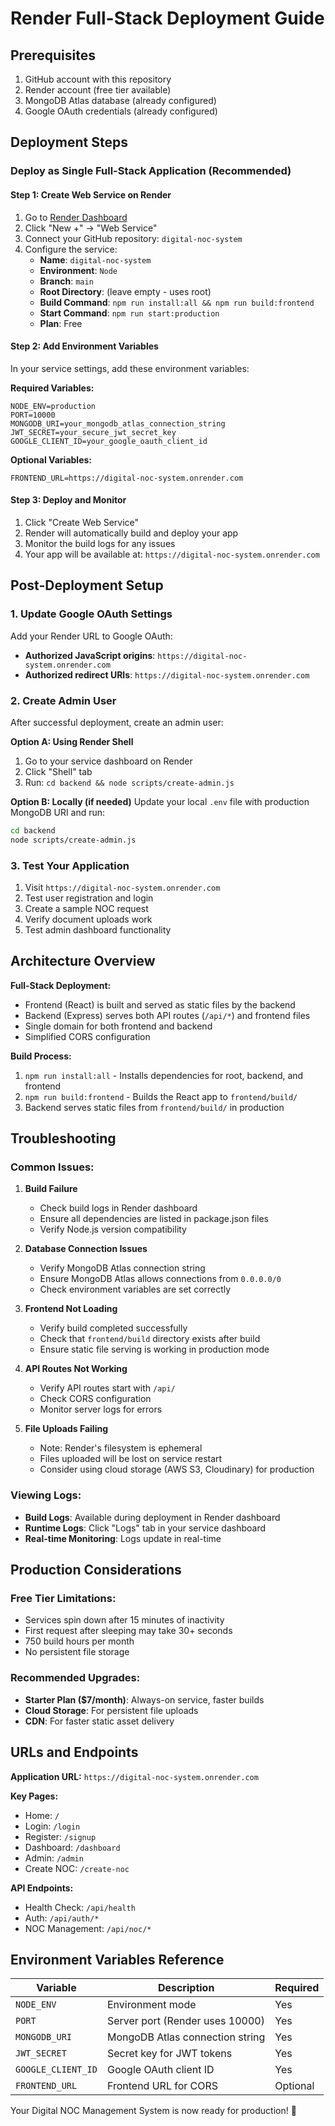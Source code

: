 # Render Full-Stack Deployment Guide

## Prerequisites
1. GitHub account with this repository
2. Render account (free tier available)
3. MongoDB Atlas database (already configured)
4. Google OAuth credentials (already configured)

## Deployment Steps

### Deploy as Single Full-Stack Application (Recommended)

#### Step 1: Create Web Service on Render
1. Go to [Render Dashboard](https://dashboard.render.com/)
2. Click "New +" → "Web Service"
3. Connect your GitHub repository: `digital-noc-system`
4. Configure the service:
   - **Name**: `digital-noc-system`
   - **Environment**: `Node`
   - **Branch**: `main`
   - **Root Directory**: (leave empty - uses root)
   - **Build Command**: `npm run install:all && npm run build:frontend`
   - **Start Command**: `npm run start:production`
   - **Plan**: Free

#### Step 2: Add Environment Variables
In your service settings, add these environment variables:

**Required Variables:**
```
NODE_ENV=production
PORT=10000
MONGODB_URI=your_mongodb_atlas_connection_string
JWT_SECRET=your_secure_jwt_secret_key
GOOGLE_CLIENT_ID=your_google_oauth_client_id
```

**Optional Variables:**
```
FRONTEND_URL=https://digital-noc-system.onrender.com
```

#### Step 3: Deploy and Monitor
1. Click "Create Web Service"
2. Render will automatically build and deploy your app
3. Monitor the build logs for any issues
4. Your app will be available at: `https://digital-noc-system.onrender.com`

## Post-Deployment Setup

### 1. Update Google OAuth Settings
Add your Render URL to Google OAuth:
- **Authorized JavaScript origins**: `https://digital-noc-system.onrender.com`
- **Authorized redirect URIs**: `https://digital-noc-system.onrender.com`

### 2. Create Admin User
After successful deployment, create an admin user:

**Option A: Using Render Shell**
1. Go to your service dashboard on Render
2. Click "Shell" tab
3. Run: `cd backend && node scripts/create-admin.js`

**Option B: Locally (if needed)**
Update your local `.env` file with production MongoDB URI and run:
```bash
cd backend
node scripts/create-admin.js
```

### 3. Test Your Application
1. Visit `https://digital-noc-system.onrender.com`
2. Test user registration and login
3. Create a sample NOC request
4. Verify document uploads work
5. Test admin dashboard functionality

## Architecture Overview

**Full-Stack Deployment:**
- Frontend (React) is built and served as static files by the backend
- Backend (Express) serves both API routes (`/api/*`) and frontend files
- Single domain for both frontend and backend
- Simplified CORS configuration

**Build Process:**
1. `npm run install:all` - Installs dependencies for root, backend, and frontend
2. `npm run build:frontend` - Builds the React app to `frontend/build/`
3. Backend serves static files from `frontend/build/` in production

## Troubleshooting

### Common Issues:

1. **Build Failure**
   - Check build logs in Render dashboard
   - Ensure all dependencies are listed in package.json files
   - Verify Node.js version compatibility

2. **Database Connection Issues**
   - Verify MongoDB Atlas connection string
   - Ensure MongoDB Atlas allows connections from `0.0.0.0/0`
   - Check environment variables are set correctly

3. **Frontend Not Loading**
   - Verify build completed successfully
   - Check that `frontend/build` directory exists after build
   - Ensure static file serving is working in production mode

4. **API Routes Not Working**
   - Verify API routes start with `/api/`
   - Check CORS configuration
   - Monitor server logs for errors

5. **File Uploads Failing**
   - Note: Render's filesystem is ephemeral
   - Files uploaded will be lost on service restart
   - Consider using cloud storage (AWS S3, Cloudinary) for production

### Viewing Logs:
- **Build Logs**: Available during deployment in Render dashboard
- **Runtime Logs**: Click "Logs" tab in your service dashboard
- **Real-time Monitoring**: Logs update in real-time

## Production Considerations

### Free Tier Limitations:
- Services spin down after 15 minutes of inactivity
- First request after sleeping may take 30+ seconds
- 750 build hours per month
- No persistent file storage

### Recommended Upgrades:
- **Starter Plan ($7/month)**: Always-on service, faster builds
- **Cloud Storage**: For persistent file uploads
- **CDN**: For faster static asset delivery

## URLs and Endpoints

**Application URL:** `https://digital-noc-system.onrender.com`

**Key Pages:**
- Home: `/`
- Login: `/login`
- Register: `/signup`
- Dashboard: `/dashboard`
- Admin: `/admin`
- Create NOC: `/create-noc`

**API Endpoints:**
- Health Check: `/api/health`
- Auth: `/api/auth/*`
- NOC Management: `/api/noc/*`

## Environment Variables Reference

| Variable | Description | Required |
|----------|-------------|----------|
| `NODE_ENV` | Environment mode | Yes |
| `PORT` | Server port (Render uses 10000) | Yes |
| `MONGODB_URI` | MongoDB Atlas connection string | Yes |
| `JWT_SECRET` | Secret key for JWT tokens | Yes |
| `GOOGLE_CLIENT_ID` | Google OAuth client ID | Yes |
| `FRONTEND_URL` | Frontend URL for CORS | Optional |

Your Digital NOC Management System is now ready for production! 🚀